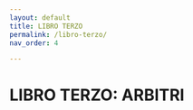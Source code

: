 ```yaml
---
layout: default
title: LIBRO TERZO
permalink: /libro-terzo/
nav_order: 4

---
```


# LIBRO TERZO: ARBITRI
